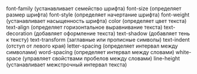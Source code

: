
font-family (устанавливает семейство шрифта)
font-size (определяет размер шрифта)
font-style (определяет начертание шрифта)
font-weight (устанавливает насыщенность шрифта)
color (определяет цвет текста)
text-align (определяет горизонтальное выравнивание текста)
text-decoration (добавляет оформление текста)
text-shadow (добавляет тень к тексту)
text-transform (заглавные или прописные символы)
text-indent (отступ от левого края)
letter-spacing (определяет интервал между символами)
word-spacing (определяет интервал между словами)
white-space (управляет свойствами пробелов между словами)
line-height (устанавливает межстрочный интервал текста)
